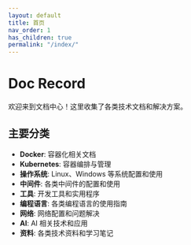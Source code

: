 ```yaml
---
layout: default
title: 首页
nav_order: 1
has_children: true
permalink: "/index/"
---
```


# Doc Record

欢迎来到文档中心！这里收集了各类技术文档和解决方案。

## 主要分类

- **Docker**: 容器化相关文档
- **Kubernetes**: 容器编排与管理
- **操作系统**: Linux、Windows 等系统配置和使用
- **中间件**: 各类中间件的配置和使用
- **工具**: 开发工具和实用程序
- **编程语言**: 各类编程语言的使用指南
- **网络**: 网络配置和问题解决
- **AI**: AI 相关技术和应用
- **资料**: 各类技术资料和学习笔记
